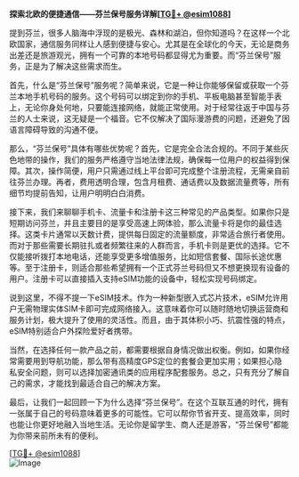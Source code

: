 **探索北欧的便捷通信——芬兰保号服务详解[[TG💪+ @esim1088](https://t.me/s/esim1088)]**

提到芬兰，很多人脑海中浮现的是极光、森林和湖泊，但你知道吗？在这样一个北欧国家，通信服务同样让人感到便捷与安心。尤其是在全球化的今天，无论是商务出差还是旅游观光，拥有一个可靠的本地号码都显得尤为重要。而“芬兰保号”服务，正是为了解决这些需求而生。

首先，什么是“芬兰保号”服务呢？简单来说，它是一种让你能够保留或获取一个芬兰本地手机号码的服务。这个号码可以绑定到你的手机、平板电脑甚至智能手表上，无论你身处何地，只要能连接网络，就能正常使用。对于经常往返于中国与芬兰的人士来说，这无疑是一个福音。它不仅解决了国际漫游费的问题，还避免了因语言障碍导致的沟通不便。

那么，“芬兰保号”具体有哪些优势呢？首先，它是完全合法合规的。不同于某些灰色地带的操作，我们的服务严格遵守当地法律法规，确保每一位用户的权益得到保障。其次，操作简便，用户只需通过线上平台即可完成整个注册流程，无需亲自前往芬兰办理。再者，费用透明合理，包含月租费、通话费以及数据流量费等，所有细节均提前告知，让用户明明白白消费。

接下来，我们来聊聊手机卡、流量卡和注册卡这三种常见的产品类型。如果你只是短期访问芬兰，并且主要目的是享受高速上网体验，那么流量卡将是你的最佳选择。这类卡片通常以天数计费，提供每日固定的流量额度，非常适合旅行者使用。而对于那些需要长期驻扎或者频繁往来的人群而言，手机卡则是更优的选择。它不仅能接听拨打本地电话，还能享受更多增值服务，比如短信套餐、国际长途优惠等。至于注册卡，则适合那些希望拥有一个正式芬兰号码但又不想更换现有设备的用户。注册卡可以直接插入支持eSIM功能的设备中，轻松实现号码绑定。

说到这里，不得不提一下eSIM技术。作为一种新型嵌入式芯片技术，eSIM允许用户无需物理实体SIM卡即可完成网络接入。这意味着你可以随时随地切换运营商和服务计划，极大提升了使用的灵活性。而且，由于其体积小巧、抗震性强的特点，eSIM特别适合户外探险爱好者携带。

当然，在选择任何一款产品之前，都需要根据自身情况做出权衡。例如，如果你经常需要用到导航功能，那么带有高精度GPS定位的套餐会更加实用；如果担心隐私安全问题，则可以选择加密通讯类的应用程序配套服务。总之，只有充分了解自己的需求，才能找到最适合自己的解决方案。

最后，让我们一起回顾一下为什么选择“芬兰保号”。在这个互联互通的时代，拥有一张属于自己的号码意味着更多的可能性。它可以帮你节省开支、提高效率，同时也能让你更好地融入当地生活。无论你是留学生、商人还是游客，“芬兰保号”都能为你带来前所未有的便利。

[[TG💪+ @esim1088](https://t.me/s/esim1088)]  
![Image](https://i.postimg.cc/4NQfJmqS/Snipaste-2025-05-13-00-14-12.png)